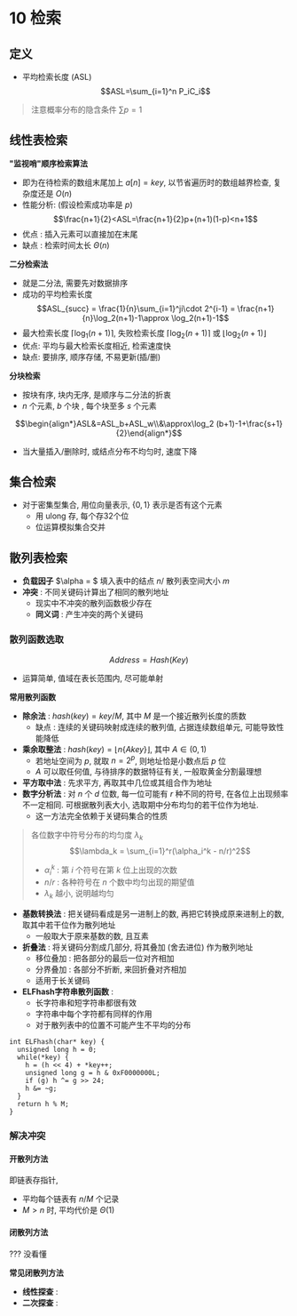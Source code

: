 # 10 检索
## 定义
- 平均检索长度 (ASL)
$$ASL=\sum_{i=1}^n P_iC_i$$
> 注意概率分布的隐含条件 $\sum p = 1$

## 线性表检索
**"监视哨"顺序检索算法**
- 即为在待检索的数组末尾加上 $a[n]=key$, 以节省遍历时的数组越界检查, 复杂度还是 $O(n)$
- 性能分析: (假设检索成功率是 $p$)
$$\frac{n+1}{2}<ASL=\frac{n+1}{2}p+(n+1)(1-p)<n+1$$
- 优点 : 插入元素可以直接加在末尾
- 缺点 : 检索时间太长 $\Theta(n)$

**二分检索法**
- 就是二分法, 需要先对数据排序
- 成功的平均检索长度
$$ASL_{succ} = \frac{1}{n}\sum_{i=1}^ji\cdot 2^{i-1} = \frac{n+1}{n}\log_2(n+1)-1\approx \log_2(n+1)-1$$
- 最大检索长度 $\lceil\log_1(n+1)\rceil$, 失败检索长度 $\lceil\log_2(n+1)\rceil$ 或 $\lfloor\log_2(n+1)\rfloor$
- 优点: 平均与最大检索长度相近, 检索速度快
- 缺点: 要排序, 顺序存储, 不易更新(插/删)

**分块检索**
- 按块有序, 块内无序, 是顺序与二分法的折衷
- $n$ 个元素, $b$ 个块 , 每个块至多 $s$ 个元素



$$\begin{align*}ASL&=ASL_b+ASL_w\\&\approx\log_2 (b+1)-1+\frac{s+1}{2}\end{align*}$$

- 当大量插入/删除时, 或结点分布不均匀时, 速度下降

## 集合检索
- 对于密集型集合, 用位向量表示, $\{0,1\}$ 表示是否有这个元素
  - 用 ulong 存, 每个存32个位
  - 位运算模拟集合交并

## 散列表检索

- **负载因子** $\alpha = $ 填入表中的结点 $n/$ 散列表空间大小 $m$
- **冲突** : 不同关键码计算出了相同的散列地址
  - 现实中不冲突的散列函数极少存在
  - **同义词** : 产生冲突的两个关键码

### 散列函数选取
$$Address = Hash(Key)$$
- 运算简单, 值域在表长范围内, 尽可能单射

**常用散列函数**
- **除余法** : $hash(key) = key/M$, 其中 $M$ 是一个接近散列长度的质数
  - 缺点 : 连续的关键码映射成连续的散列值, 占据连续数组单元, 可能导致性能降低
- **乘余取整法** : $hash(key) = \lfloor n\{Akey\}\rfloor$, 其中 $A\in (0,1)$
  - 若地址空间为 $p$, 就取 $n=2^p$, 则地址恰是小数点后 $p$ 位
  - $A$ 可以取任何值, 与待排序的数据特征有关, 一般取黄金分割最理想
- **平方取中法** : 先求平方, 再取其中几位或其组合作为地址
- **数字分析法** : 对 $n$ 个 $d$ 位数, 每一位可能有 $r$ 种不同的符号, 在各位上出现频率不一定相同. 可根据散列表大小, 选取期中分布均匀的若干位作为地址.
  - 这一方法完全依赖于关键码集合的性质
> 各位数字中符号分布的均匀度 $\lambda_k$
> $$\lambda_k = \sum_{i=1}^r(\alpha_i^k - n/r)^2$$
> - $\alpha_i^k$ : 第 $i$ 个符号在第 $k$ 位上出现的次数
> - $n/r$ : 各种符号在 $n$ 个数中均匀出现的期望值
> - $\lambda_k$ 越小, 说明越均匀
- **基数转换法** : 把关键码看成是另一进制上的数, 再把它转换成原来进制上的数, 取其中若干位作为散列地址
  - 一般取大于原来基数的数, 且互素
- **折叠法** : 将关键码分割成几部分, 将其叠加 (舍去进位) 作为散列地址
  - 移位叠加 : 把各部分的最后一位对齐相加
  - 分界叠加 : 各部分不折断, 来回折叠对齐相加
  - 适用于长关键码
- **ELFhash字符串散列函数** : 
  - 长字符串和短字符串都很有效
  - 字符串中每个字符都有同样的作用
  - 对于散列表中的位置不可能产生不平均的分布
```
int ELFhash(char* key) {
  unsigned long h = 0;
  while(*key) {
    h = (h << 4) + *key++;
    unsigned long g = h & 0xF0000000L;
    if (g) h ^= g >> 24;
    h &= ~g;
  }
  return h % M;
}
```

### 解决冲突
#### 开散列方法
即链表存指针, 
- 平均每个链表有 $n/M$ 个记录
- $M>n$ 时, 平均代价是 $\Theta(1)$
#### 闭散列方法
??? 没看懂

**常见闭散列方法**
- **线性探查** : 
- **二次探查** : 